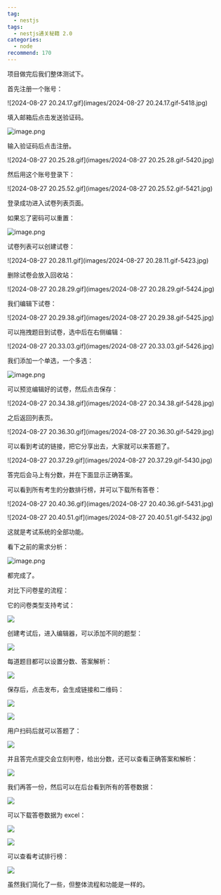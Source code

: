 ```yaml
---
tag:
  - nestjs
tags:
  - nestjs通关秘籍 2.0
categories:
  - node
recommend: 170
---
```


项目做完后我们整体测试下。

首先注册一个账号：

![2024-08-27 20.24.17.gif](images/2024-08-27 20.24.17.gif-5418.jpg)

填入邮箱后点击发送验证码。

![image.png](images/image.png-5419.jpg)

输入验证码后点击注册。

![2024-08-27 20.25.28.gif](images/2024-08-27 20.25.28.gif-5420.jpg)

然后用这个账号登录下：

![2024-08-27 20.25.52.gif](images/2024-08-27 20.25.52.gif-5421.jpg)

登录成功进入试卷列表页面。

如果忘了密码可以重置：

![image.png](images/image.png-5422.jpg)

试卷列表可以创建试卷：

![2024-08-27 20.28.11.gif](images/2024-08-27 20.28.11.gif-5423.jpg)

删除试卷会放入回收站：

![2024-08-27 20.28.29.gif](images/2024-08-27 20.28.29.gif-5424.jpg)

我们编辑下试卷：

![2024-08-27 20.29.38.gif](images/2024-08-27 20.29.38.gif-5425.jpg)

可以拖拽题目到试卷，选中后在右侧编辑：

![2024-08-27 20.33.03.gif](images/2024-08-27 20.33.03.gif-5426.jpg)

我们添加一个单选，一个多选：

![image.png](images/image.png-5427.jpg)

可以预览编辑好的试卷，然后点击保存：

![2024-08-27 20.34.38.gif](images/2024-08-27 20.34.38.gif-5428.jpg)

之后返回列表页。

![2024-08-27 20.36.30.gif](images/2024-08-27 20.36.30.gif-5429.jpg)

可以看到考试的链接，把它分享出去，大家就可以来答题了。

![2024-08-27 20.37.29.gif](images/2024-08-27 20.37.29.gif-5430.jpg)

答完后会马上有分数，并在下面显示正确答案。

可以看到所有考生的分数排行榜，并可以下载所有答卷：

![2024-08-27 20.40.36.gif](images/2024-08-27 20.40.36.gif-5431.jpg)

![2024-08-27 20.40.51.gif](images/2024-08-27 20.40.51.gif-5432.jpg)

这就是考试系统的全部功能。

看下之前的需求分析：

![image.png](images/image.png-5433.jpg)

都完成了。

对比下问卷星的流程：

它的问卷类型支持考试：

![](images/image-5434.jpg)

创建考试后，进入编辑器，可以添加不同的题型：

![](images/image-5435.jpg)

每道题目都可以设置分数、答案解析：

![](images/image-5436.jpg)

保存后，点击发布，会生成链接和二维码：

![](images/image-5437.jpg)

![](images/image-5438.jpg)

用户扫码后就可以答题了：

![](images/image-5439.jpg)

并且答完点提交会立刻判卷，给出分数，还可以查看正确答案和解析：

![](images/image-5440.jpg)

我们再答一份，然后可以在后台看到所有的答卷数据：

![](images/image-5441.jpg)

可以下载答卷数据为 excel：

![](images/image-5442.jpg)

![](images/image-5443.jpg)

可以查看考试排行榜：

![](images/image-5444.jpg)

虽然我们简化了一些，但整体流程和功能是一样的。

